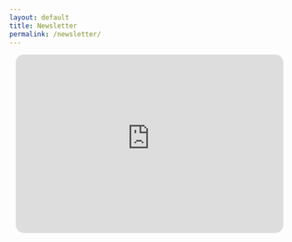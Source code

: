 ```yaml
---
layout: default
title: Newsletter
permalink: /newsletter/
---
```


<div style="text-align: center;">
    <iframe src="https://wavesandcode.substack.com/embed" width="480" height="320" style="border:1px solid #EEE; background:white; border-radius: 15px;" frameborder="0" scrolling="no"></iframe>
</div>
